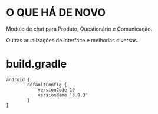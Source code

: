 # O QUE HÁ DE NOVO
Modulo de chat para Produto, Questionário e Comunicação.

Outras atualizações de interface e melhorias diversas.


# build.gradle
~~~
android {
        defaultConfig {
            versionCode 10
            versionName '3.0.3'
        }
}
~~~
